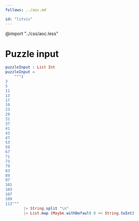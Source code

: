 ```yaml
---
follows: ../aoc.md

id: "litvis"
---
```


@import "../css/aoc.less"

# Puzzle input

```elm {l=hidden r}
puzzleInput : List Int
puzzleInput =
    """1
3
5
11
13
17
19
23
29
31
37
41
43
47
53
59
67
71
73
79
83
89
97
101
103
107
109
113"""
        |> String.split "\n"
        |> List.map (Maybe.withDefault 0 << String.toInt)
```
